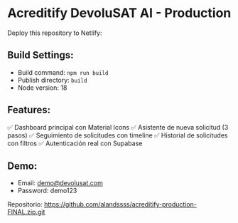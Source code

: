# Acreditify DevoluSAT AI - Production

Deploy this repository to Netlify:

## Build Settings:
- Build command: `npm run build`
- Publish directory: `build`
- Node version: 18

## Features:
✅ Dashboard principal con Material Icons
✅ Asistente de nueva solicitud (3 pasos)
✅ Seguimiento de solicitudes con timeline
✅ Historial de solicitudes con filtros
✅ Autenticación real con Supabase

## Demo:
- Email: demo@devolusat.com
- Password: demo123

Repositorio: https://github.com/alandssss/acreditify-production-FINAL.zip.git

